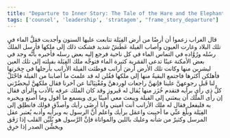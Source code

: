 ```yaml
---
title: "Departure to Inner Story: The Tale of the Hare and the Elephant"
tags: ['counsel', 'leadership', 'stratagem', "frame_story_departure"]
---
```


 قال الغراب زعموا أن أرضًا من أرض الفِيَلة تتابعت عليها السنون وأجدبت فقلَّ الماء في تلك البلاد وغارت العيون وأصاب الفيلة عَطَشٌ شديد فشكت ذلك إلى ملكها فأرسل الملكُ رسُله ورُوَّاده في التماس الماء في كل ناحية فرجع إليه بعض رسله فأخبره بأنَّه وجد في بعض الأمكنة عينًا تدعى القمَرية كثيرة الماء فتوجَّه ملك الفِيَلة بفيلته إلى تلك العين ليشربن منها وكانت تلك الأرض أرضَ أرانب فوطئت الفيلة الأرانب بأرجلها في جِحَرتها فأهلكن أكثرها فاجتمع البقيةُ منها إلى ملكها فقُلن له قد علمتَ ما أصابنا من الفيلة فاحْتَلْ لنا قَبل رجوعهنَّ علينا فإنهنَّ راجعات لوِردهنَّ ومُفْنِيَاتُنا عن آخرنا فقال ملكهنَّ ليحضُرْني كلُّ ذي رأيٍ برأيه فتقدم خُزَز منها يُقال له فَيروز وقد كان الملك عرفه بالأدب والرأي فقال إن رأَى الملك أن يبعثني إلى الفيلة ويبعث معي أمينًا يرى ويسمع ما أقول وما أصنع ويخبره به فليفعل  فقال له ملك الأرانب أنت أميني وأنا أرضَى رأيك وأصدِّق قولك فانطلِق إلى الفِيَلة وبلِّغ عنِّي ما أحببت واعمَل برأيك واعلم أنَّ الرسول به وبرأيه وأدبه يُعتبر عقل المرسل وكثيرٌ من شأنه وعليك باللين والمواتاة فإنَّ الرَّسول هو يُلَيَّن القلب إذا رَفَق ويخشِّن الصدر إذا خرِق
